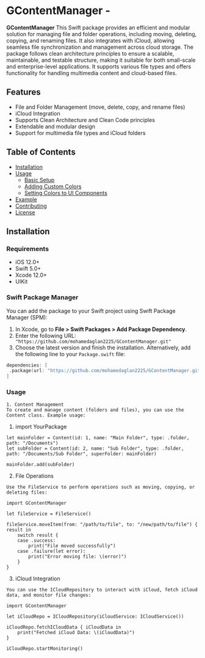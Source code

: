 # GContentManager -

**GContentManager** This Swift package provides an efficient and modular solution for managing file and folder operations, including moving, deleting, copying, and renaming files. It also integrates with iCloud, allowing seamless file synchronization and management across cloud storage. The package follows clean architecture principles to ensure a scalable, maintainable, and testable structure, making it suitable for both small-scale and enterprise-level applications. It supports various file types and offers functionality for handling multimedia content and cloud-based files.

## Features


- File and Folder Management (move, delete, copy, and rename files)
- iCloud Integration
- Supports Clean Architecture and Clean Code principles
- Extendable and modular design
- Support for multimedia file types and iCloud folders

## Table of Contents

- [Installation](#installation)
- [Usage](#usage)
  - [Basic Setup](#basic-setup)
  - [Adding Custom Colors](#adding-custom-colors)
  - [Setting Colors to UI Components](#setting-colors-to-ui-components)
- [Example](#example)
- [Contributing](#contributing)
- [License](#license)

## Installation

### Requirements

- iOS 12.0+
- Swift 5.0+
- Xcode 12.0+
- UIKit

### Swift Package Manager

You can add the package to your Swift project using Swift Package Manager (SPM):

1. In Xcode, go to **File > Swift Packages > Add Package Dependency**.
2. Enter the following URL:
```  "https://github.com/mohamedaglan2225/GContentManager.git"  ```
4. Choose the latest version and finish the installation.
Alternatively, add the following line to your `Package.swift` file:

```swift
dependencies: [
 .package(url: "https://github.com/mohamedaglan2225/GContentManager.git", from: "1.0.0")
]

```

### Usage

```
1. Content Management
To create and manage content (folders and files), you can use the Content class. Example usage:

```

1. import YourPackage

```
let mainFolder = Content(id: 1, name: "Main Folder", type: .folder, path: "/Documents")
let subFolder = Content(id: 2, name: "Sub Folder", type: .folder, path: "/Documents/Sub Folder", superFolder: mainFolder)

mainFolder.add(subFolder)
```

2. File Operations

```
Use the FileService to perform operations such as moving, copying, or deleting files:

import GContentManager

let fileService = FileService()

fileService.moveItem(from: "/path/to/file", to: "/new/path/to/file") { result in
    switch result {
    case .success:
        print("File moved successfully")
    case .failure(let error):
        print("Error moving file: \(error)")
    }
}

```


3. iCloud Integration

```
You can use the ICloudRepository to interact with iCloud, fetch iCloud data, and monitor file changes:

import GContentManager

let iCloudRepo = ICloudRepository(iCloudService: ICloudService())

iCloudRepo.fetchICloudData { iCloudData in
    print("Fetched iCloud Data: \(iCloudData)")
}

iCloudRepo.startMonitoring()


```






